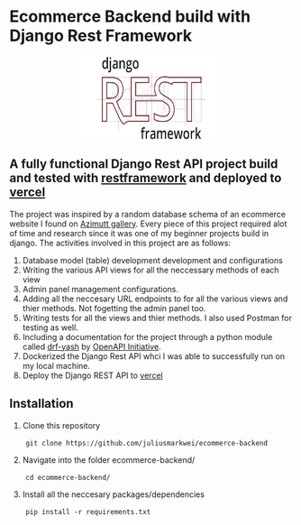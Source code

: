 # Ecommerce Backend build with Django Rest Framework

<img src="./assets/others/restframework logo.png" height=150px style="display: block; margin-left: auto; margin-right: auto; width: 50%;">

## A fully functional Django Rest API project build and tested with <a href="https://www.django-rest-framework.org/" target="_blank">restframework</a> and deployed to <a href="https://vercel.com/">vercel</a>

The project was inspired by a random database schema of an ecommerce website I found on <a href="https://azimutt.app/gallery/e-commerce">Azimutt gallery</a>. Every piece of this project required alot of time and research since it was one of my beginner projects build in django. The activities involved in this project are as follows:

1. Database model (table) development development and configurations
2. Writing the various API views for all the neccessary methods of each view
3. Admin panel management configurations.
4. Adding all the neccesary URL endpoints to for all the various views and thier methods. Not fogetting the admin panel too.
5. Writing tests for all the views and thier methods. I also used Postman for testing as well.
5. Including a documentation for the project through a python module called <a href="https://pypi.org/project/openapi3/">drf-yash</a> by <a href="https://www.openapis.org/">OpenAPI Initiative</a>.
5. Dockerized the Django Rest API whci I was able to successfully run on my local machine.
6. Deploy the Django REST API to <a href="https://vercel.com/">vercel</a>


## Installation
1. Clone this repository
```
    git clone https://github.com/juliusmarkwei/ecommerce-backend
```
2. Navigate into the folder ecommerce-backend/
```
    cd ecommerce-backend/
```
3. Install all the neccesary packages/dependencies
```
    pip install -r requirements.txt
```